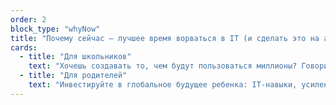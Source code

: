 ```yaml
---
order: 2
block_type: "whyNow"
title: "Почему сейчас – лучшее время ворваться в IT (и сделать это на английском)?"
cards:
  - title: "Для школьников"
    text: "Хочешь создавать то, чем будут пользоваться миллионы? Говорить на одном языке с разработчиками из Google и Apple? IT + English = твой супер-шанс!"
  - title: "Для родителей"
    text: "Инвестируйте в глобальное будущее ребенка: IT-навыки, усиленные техническим английским, открывают двери в международные компании и проекты."
---
```

